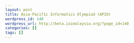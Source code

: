 ```yaml
---
layout: post
title: Asia-Pacific Informatics Olympiad (APIO)
wordpress_id: 140
wordpress_url: http://beta.ioimalaysia.org/?page_id=140
categories: []
tags: []
---
```


